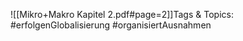 
![[Mikro+Makro Kapitel 2.pdf#page=2]]Tags & Topics:
   #erfolgenGlobalisierung
   #organisiertAusnahmen